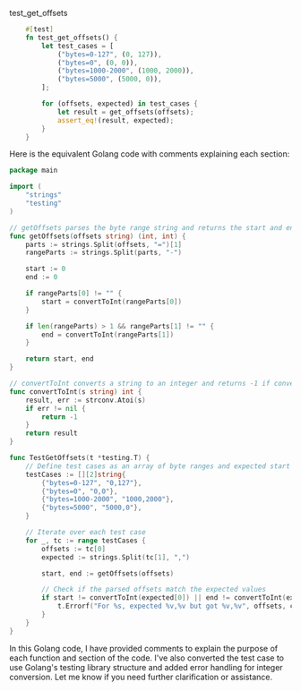 test_get_offsets

```rust
    #[test]
    fn test_get_offsets() {
        let test_cases = [
            ("bytes=0-127", (0, 127)),
            ("bytes=0", (0, 0)),
            ("bytes=1000-2000", (1000, 2000)),
            ("bytes=5000", (5000, 0)),
        ];

        for (offsets, expected) in test_cases {
            let result = get_offsets(offsets);
            assert_eq!(result, expected);
        }
    }
```


Here is the equivalent Golang code with comments explaining each section:

```go
package main

import (
    "strings"
    "testing"
)

// getOffsets parses the byte range string and returns the start and end offsets.
func getOffsets(offsets string) (int, int) {
    parts := strings.Split(offsets, "=")[1]
    rangeParts := strings.Split(parts, "-")

    start := 0
    end := 0

    if rangeParts[0] != "" {
        start = convertToInt(rangeParts[0])
    }

    if len(rangeParts) > 1 && rangeParts[1] != "" {
        end = convertToInt(rangeParts[1])
    }

    return start, end
}

// convertToInt converts a string to an integer and returns -1 if conversion fails.
func convertToInt(s string) int {
    result, err := strconv.Atoi(s)
    if err != nil {
        return -1
    }
    return result
}

func TestGetOffsets(t *testing.T) {
    // Define test cases as an array of byte ranges and expected start and end offsets.
    testCases := [][2]string{
        {"bytes=0-127", "0,127"},
        {"bytes=0", "0,0"},
        {"bytes=1000-2000", "1000,2000"},
        {"bytes=5000", "5000,0"},
    }

    // Iterate over each test case
    for _, tc := range testCases {
        offsets := tc[0]
        expected := strings.Split(tc[1], ",")

        start, end := getOffsets(offsets)

        // Check if the parsed offsets match the expected values
        if start != convertToInt(expected[0]) || end != convertToInt(expected[1]) {
            t.Errorf("For %s, expected %v,%v but got %v,%v", offsets, convertToInt(expected[0]), convertToInt(expected[1]), start, end)
        }
    }
}
```

In this Golang code, I have provided comments to explain the purpose of each function and section of the code. I've also converted the test case to use Golang's testing library structure and added error handling for integer conversion. Let me know if you need further clarification or assistance.
